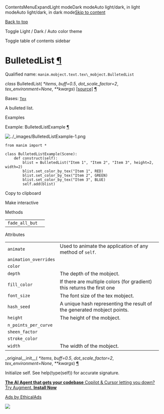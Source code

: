 ContentsMenuExpandLight modeDark modeAuto light/dark, in light modeAuto light/dark, in dark mode[Skip to content](https://docs.manim.community/en/stable/reference/manim.mobject.text.tex_mobject.BulletedList.html#furo-main-content)

[Back to top](https://docs.manim.community/en/stable/reference/manim.mobject.text.tex_mobject.BulletedList.html#)

Toggle Light / Dark / Auto color theme

Toggle table of contents sidebar

# BulletedList [¶](https://docs.manim.community/en/stable/reference/manim.mobject.text.tex_mobject.BulletedList.html\#bulletedlist "Link to this heading")

Qualified name: `manim.mobject.text.tex\_mobject.BulletedList`

_class_ BulletedList( _\*items_, _buff=0.5_, _dot\_scale\_factor=2_, _tex\_environment=None_, _\*\*kwargs_) [\[source\]](https://docs.manim.community/en/stable/_modules/manim/mobject/text/tex_mobject.html#BulletedList) [¶](https://docs.manim.community/en/stable/reference/manim.mobject.text.tex_mobject.BulletedList.html#manim.mobject.text.tex_mobject.BulletedList "Link to this definition")

Bases: [`Tex`](https://docs.manim.community/en/stable/reference/manim.mobject.text.tex_mobject.Tex.html#manim.mobject.text.tex_mobject.Tex "manim.mobject.text.tex_mobject.Tex")

A bulleted list.

Examples

Example: BulletedListExample [¶](https://docs.manim.community/en/stable/reference/manim.mobject.text.tex_mobject.BulletedList.html#bulletedlistexample)

![../_images/BulletedListExample-1.png](https://docs.manim.community/en/stable/_images/BulletedListExample-1.png)

```
from manim import *

class BulletedListExample(Scene):
    def construct(self):
        blist = BulletedList("Item 1", "Item 2", "Item 3", height=2, width=2)
        blist.set_color_by_tex("Item 1", RED)
        blist.set_color_by_tex("Item 2", GREEN)
        blist.set_color_by_tex("Item 3", BLUE)
        self.add(blist)

```

Copy to clipboard

Make interactive

Methods

|     |     |
| --- | --- |
| `fade_all_but` |  |

Attributes

|     |     |
| --- | --- |
| `animate` | Used to animate the application of any method of `self`. |
| `animation_overrides` |  |
| `color` |  |
| `depth` | The depth of the mobject. |
| `fill_color` | If there are multiple colors (for gradient) this returns the first one |
| `font_size` | The font size of the tex mobject. |
| `hash_seed` | A unique hash representing the result of the generated mobject points. |
| `height` | The height of the mobject. |
| `n_points_per_curve` |  |
| `sheen_factor` |  |
| `stroke_color` |  |
| `width` | The width of the mobject. |

\_original\_\_init\_\_( _\*items_, _buff=0.5_, _dot\_scale\_factor=2_, _tex\_environment=None_, _\*\*kwargs_) [¶](https://docs.manim.community/en/stable/reference/manim.mobject.text.tex_mobject.BulletedList.html#manim.mobject.text.tex_mobject.BulletedList._original__init__ "Link to this definition")

Initialize self. See help(type(self)) for accurate signature.

[**The AI Agent that gets your codebase** Copilot & Cursor letting you down? Try Augment. **Install Now**](https://server.ethicalads.io/proxy/click/8458/019600e1-b31d-7593-9b8c-f13589958136/)

[Ads by EthicalAds](https://www.ethicalads.io/advertisers/topics/frontend-web/?ref=ea-text)

![](https://server.ethicalads.io/proxy/view/8458/019600e1-b31d-7593-9b8c-f13589958136/)